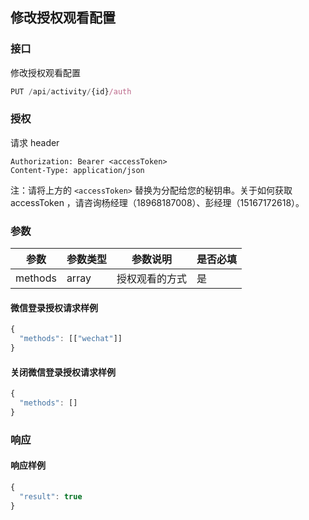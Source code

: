 ## 修改授权观看配置

### 接口
修改授权观看配置

```js
PUT /api/activity/{id}/auth
```
### 授权
请求 header

```
Authorization: Bearer <accessToken>
Content-Type: application/json
```

注：请将上方的 `<accessToken>` 替换为分配给您的秘钥串。关于如何获取 accessToken ，请咨询杨经理（18968187008）、彭经理（15167172618）。

### 参数

| 参数      | 参数类型  | 参数说明    | 是否必填 |
| ------- | ----- | ------- | ---- |
| methods | array | 授权观看的方式 | 是    |

#### 微信登录授权请求样例

```js
{
  "methods": [["wechat"]]
}
```
#### 关闭微信登录授权请求样例
```js
{
  "methods": []
}
```

### 响应

#### 响应样例
```js
{
  "result": true
}
```



